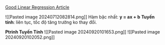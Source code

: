 [Good Linear Regression Article](https://www.analyticsvidhya.com/blog/2021/10/everything-you-need-to-know-about-linear-regression/)

![[Pasted image 20240712082814.png]]
Hàm bậc nhất:
	**y = ax + b**
**Tuyến tính**: liên tục, tốc độ tăng trưởng ko thay đổi.


**Ptrinh Tuyến Tính**
![[Pasted image 20240920101653.png]]
![[Pasted image 20240920102052.png]]



